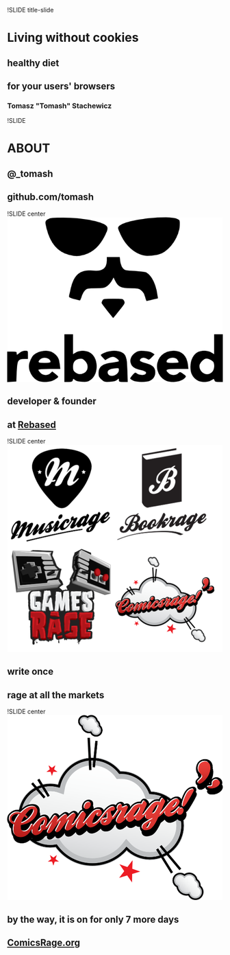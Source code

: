 !SLIDE title-slide

# Living without cookies
## healthy diet
## for your users' browsers
### Tomasz "Tomash" Stachewicz


!SLIDE

# ABOUT

## @_tomash
## github.com/tomash


!SLIDE center
![Rebased](rebased.png)
 
## developer & founder
## at [Rebased](http://rebased.pl)


!SLIDE center
![AllRages](allrages.png)
 
## write once
## rage at all the markets


!SLIDE center
![ComicsRage](comicsrage.png)
 
## by the way, it is on for only 7 more days
## [ComicsRage.org](http://comicsrage.org)